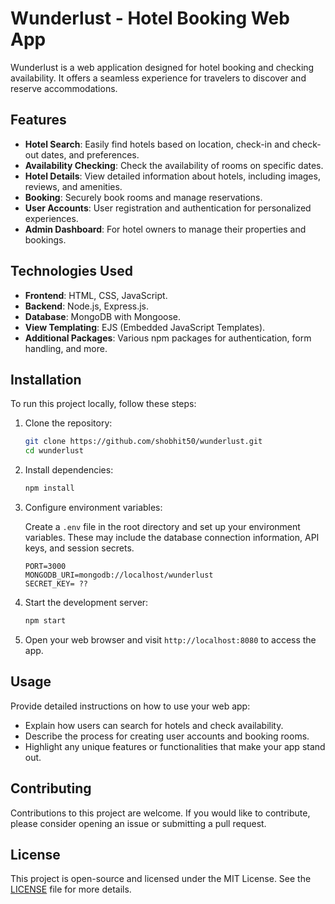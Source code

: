 

# Wunderlust - Hotel Booking  Web App

Wunderlust is a web application designed for hotel booking and checking availability. It offers a seamless experience for travelers to discover and reserve accommodations.

## Features

- **Hotel Search**: Easily find hotels based on location, check-in and check-out dates, and preferences.
- **Availability Checking**: Check the availability of rooms on specific dates.
- **Hotel Details**: View detailed information about hotels, including images, reviews, and amenities.
- **Booking**: Securely book rooms and manage reservations.
- **User Accounts**: User registration and authentication for personalized experiences.
- **Admin Dashboard**: For hotel owners to manage their properties and bookings.

## Technologies Used

- **Frontend**: HTML, CSS, JavaScript.
- **Backend**: Node.js, Express.js.
- **Database**: MongoDB with Mongoose.
- **View Templating**: EJS (Embedded JavaScript Templates).
- **Additional Packages**: Various npm packages for authentication, form handling, and more.

## Installation

To run this project locally, follow these steps:

1. Clone the repository:

   ```bash
   git clone https://github.com/shobhit50/wunderlust.git
   cd wunderlust
   ```

2. Install dependencies:

   ```bash
   npm install
   ```

3. Configure environment variables:

   Create a `.env` file in the root directory and set up your environment variables. These may include the database connection information, API keys, and session secrets.

   ```env
   PORT=3000
   MONGODB_URI=mongodb://localhost/wunderlust
   SECRET_KEY= ??
   ```

4. Start the development server:

   ```bash
   npm start
   ```

5. Open your web browser and visit `http://localhost:8080` to access the app.

## Usage

Provide detailed instructions on how to use your web app:

- Explain how users can search for hotels and check availability.
- Describe the process for creating user accounts and booking rooms.
- Highlight any unique features or functionalities that make your app stand out.

## Contributing

Contributions to this project are welcome. If you would like to contribute, please consider opening an issue or submitting a pull request.

## License

This project is open-source and licensed under the MIT License. See the [LICENSE](LICENSE) file for more details.



